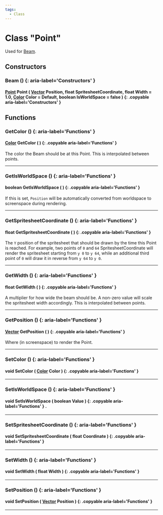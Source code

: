 ```yaml
---
tags:
  - Class
---
```

# Class "Point"

Used for [Beam](Beam.md).

## Constructors
### Beam () {: aria-label='Constructors' }
#### [Point](Point.md) Point ( [Vector](../Vector.md) Position, float SpritesheetCoordinate, float Width = 1.0, [Color](../Color.md) Color = Default, boolean IsWorldSpace = false ) {: .copyable aria-label='Constructors' }


## Functions

### GetColor  () {: aria-label='Functions' }
#### [Color](../Color.md) GetColor ( ) {: .copyable aria-label='Functions' }   

The color the Beam should be at this Point. This is interpolated between points.

___
### GetIsWorldSpace () {: aria-label='Functions' }
#### boolean GetIsWorldSpace ( ) {: .copyable aria-label='Functions' }   

If this is set, `Position` will be automatically converted from worldspace to screenspace during rendering.

___
### GetSpritesheetCoordinate  () {: aria-label='Functions' }
#### float GetSpritesheetCoordinate ( ) {: .copyable aria-label='Functions' }   

The `Y` position of the spritesheet that should be drawn by the time this Point is reached. For example, two points of `0` and `64` SpritesheetCoordinate will render the spritesheet starting from `y 0` to `y 64`, while an additional third point of `0` will draw it in reverse from `y 64` to `y 0`.

___
### GetWidth () {: aria-label='Functions' }
#### float GetWidth ( ) {: .copyable aria-label='Functions' }

A multiplier for how wide the beam should be. A non-zero value will scale the spritesheet width accordingly. This is interpolated between points.

___
### GetPosition () {: aria-label='Functions' }
#### [Vector](../Vector.md) GetPosition ( ) {: .copyable aria-label='Functions' }   

Where (in screenspace) to render the Point.

___
### SetColor  () {: aria-label='Functions' }
#### void SetColor ( [Color](../Color.md) Color ) {: .copyable aria-label='Functions' }   

___
### SetIsWorldSpace () {: aria-label='Functions' }
#### void SetIsWorldSpace ( boolean Value ) {: .copyable aria-label='Functions' }   .

___
### SetSpritesheetCoordinate () {: aria-label='Functions' }
#### void SetSpritesheetCoordinate ( float Coordinate ) {: .copyable aria-label='Functions' }   

___
### SetWidth () {: aria-label='Functions' }
#### void SetWidth ( float Width ) {: .copyable aria-label='Functions' }

___
### SetPosition () {: aria-label='Functions' }
#### void SetPosition ( [Vector](../Vector.md) Position ) {: .copyable aria-label='Functions' }   

___
